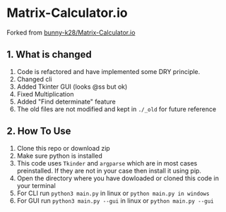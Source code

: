 # Matrix-Calculator.io
Forked from [bunny-k28/Matrix-Calculator.io](https://github.com/bunny-k28/Matrix-Calculator.io)

## 1. What is changed
1. Code is refactored and have implemented some DRY principle.
2. Changed cli
3. Added Tkinter GUI (looks @ss but ok)
4. Fixed Multiplication
5. Added "Find determinate" feature
6. The old files are not modified and kept in `./_old` for future reference

## 2. How To Use
1. Clone this repo or download zip
2. Make sure python is installed
3. This code uses `Tkinder` and `argparse` which are in most cases preinstalled. If they are not in your case then install it using pip.
4. Open the directory where you have dowloaded or cloned this code in your terminal
5. For CLI run `python3 main.py` in linux or `python main.py in windows`
6. For GUI run `python3 main.py --gui` in linux or `python main.py --gui`

